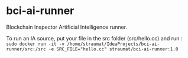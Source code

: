 # bci-ai-runner
Blockchain Inspector Artificial Intelligence runner.

To run an IA source, put your file in the src folder (src/hello.cc) and run : `sudo docker run -it -v /home/straumat/IdeaProjects/bci-ai-runner/src:/src -e SRC_FILE="hello.cc" straumat/bci-ai-runner:1.0`